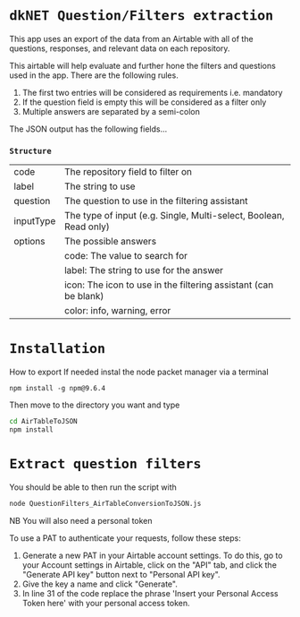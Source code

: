 # `dkNET Question/Filters extraction`

This app uses an export of the data from an Airtable with all of the questions, responses, and relevant data on each repository. 

This airtable will help evaluate and further hone the filters and questions used in the app.
There are the following rules.
1) The first two entries will be considered as requirements i.e. mandatory
2) If the question field is empty this will be considered as a filter only
3) Multiple answers are separated by a semi-colon

The JSON output has the following fields...
### `Structure`
|   	|       |
|---	|---    |
|   code  | The repository field to filter on |
|   label | The string to use |
|   question  | The question to use in the filtering assistant |
|   inputType | The type of input (e.g. Single, Multi-select, Boolean, Read only) |
|   options   | The possible answers |
|   |   code: The value to search for |
|   |   label: The string to use for the answer |
|   |   icon: The icon to use in the filtering assistant (can be blank) |
|   |   color: info, warning, error |


# `Installation`
How to export
If needed instal the node packet manager via a terminal

```
npm install -g npm@9.6.4
```

Then move to the directory you want and type

```bash
cd AirTableToJSON
npm install
```

# `Extract question filters`
You should be able to then run the script with

```bash
node QuestionFilters_AirTableConversionToJSON.js
```

NB You will also need a personal token

To use a PAT to authenticate your requests, follow these steps:

1) Generate a new PAT in your Airtable account settings. 
   To do this, go to your Account settings in Airtable, click on the "API" tab, and click the "Generate API key" button next to "Personal API key". 
2) Give the key a name and click "Generate".
3) In line 31 of the code replace the phrase 'Insert your Personal Access Token here' with your personal access token.
